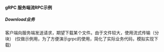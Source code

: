#### gRPC 服务端流RPC示例
##### Download业务
客户端向服务端发送请求，期望下载某个文件。由于文件较大，使用流式传输（分块）
(仅做示例用，为了方便演示grpc的使用，简化了实际业务代码，模拟实现下载)